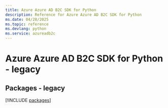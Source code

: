 ```yaml
---
title: Azure Azure AD B2C SDK for Python
description: Reference for Azure Azure AD B2C SDK for Python
ms.date: 04/28/2025
ms.topic: reference
ms.devlang: python
ms.service: azureadb2c
---
```

# Azure Azure AD B2C SDK for Python - legacy
## Packages - legacy
[!INCLUDE [packages](azure-ad-b2c-index.md)]